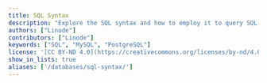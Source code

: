 ```yaml
---
title: SQL Syntax
description: "Explore the SQL syntax and how to employ it to query SQL-compatible databases, like MySQL and PostgreSQL."
authors: ["Linode"]
contributors: ["Linode"]
keywords: ["SQL", "MySQL", "PostgreSQL"]
license: '[CC BY-ND 4.0](https://creativecommons.org/licenses/by-nd/4.0)'
show_in_lists: true
aliases: ['/databases/sql-syntax/']
---
```




